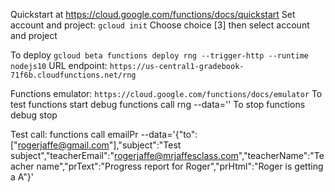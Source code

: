 Quickstart at https://cloud.google.com/functions/docs/quickstart
Set account and project: `gcloud init`
Choose choice [3] then select account and project

To deploy `gcloud beta functions deploy rng --trigger-http --runtime nodejs10`
URL endpoint: `https://us-central1-gradebook-71f6b.cloudfunctions.net/rng`

Functions emulator: `https://cloud.google.com/functions/docs/emulator`
To test functions start debug
        functions call rng --data='<JSON object>'
To stop functions debug stop

Test call: 
functions call emailPr --data='{"to":["rogerjaffe@gmail.com"],"subject":"Test subject","teacherEmail":"rogerjaffe@mrjaffesclass.com","teacherName":"Teacher name","prText":"Progress report for Roger","prHtml":"<html><head><title>Progress report for RJ</title></head><body>Roger is getting a A</body></html>"}'

